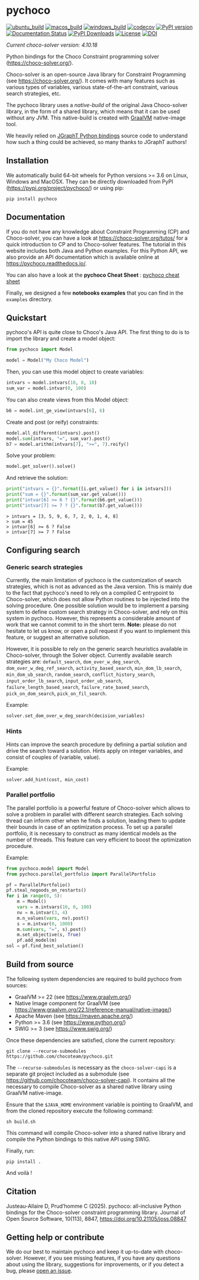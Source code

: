 # pychoco

[![ubuntu_build](https://github.com/chocoteam/pychoco/actions/workflows/ubuntu.yml/badge.svg)](https://github.com/chocoteam/pychoco/actions)
[![macos_build](https://github.com/chocoteam/pychoco/actions/workflows/macos.yml/badge.svg)](https://github.com/chocoteam/pychoco/actions)
[![windows_build](https://github.com/chocoteam/pychoco/actions/workflows/windows.yml/badge.svg)](https://github.com/chocoteam/pychoco/actions)
[![codecov](https://codecov.io/gh/chocoteam/pychoco/branch/master/graph/badge.svg?token=JRW8NQG8I7)](https://codecov.io/gh/chocoteam/pychoco)
[![PyPI version](https://badge.fury.io/py/pychoco.svg)](https://pypi.org/project/pychoco/)
[![Documentation Status](https://readthedocs.org/projects/pychoco/badge/?version=latest)](https://pychoco.readthedocs.io/en/latest/?badge=latest)
[![PyPI Downloads](https://static.pepy.tech/badge/pychoco)](https://pepy.tech/projects/pychoco)
[![License](https://img.shields.io/badge/License-BSD_3--Clause-blue.svg)](https://opensource.org/license/bsd-3-clause)
[![DOI](https://joss.theoj.org/papers/10.21105/joss.08847/status.svg)](https://doi.org/10.21105/joss.08847)

*Current choco-solver version: 4.10.18*

Python bindings for the Choco Constraint programming solver (https://choco-solver.org/).

Choco-solver is an open-source Java library for Constraint Programming (see https://choco-solver.org/).
It comes with many features such as various types of variables, various state-of-the-art constraint,
various search strategies, etc.

The pychoco library uses a *native-build* of the original Java Choco-solver library, in the form
of a shared library, which means that it can be used without any JVM. This native-build is created
with [GraalVM](https://www.graalvm.org/) native-image tool.

We heavily relied on [JGraphT Python bindings](https://python-jgrapht.readthedocs.io/) source code to
understand how such a thing could be achieved, so many thanks to JGraphT authors!

## Installation

We automatically build 64-bit wheels for Python versions >= 3.6 on Linux, Windows and
MacOSX. They can be directly downloaded from PyPI (https://pypi.org/project/pychoco/) or using pip:

    pip install pychoco

## Documentation

If you do not have any knowledge about Constraint Programming (CP) and Choco-solver, you can have a look at 
https://choco-solver.org/tutos/ for a quick introduction to CP and to Choco-solver features.
The tutorial in this website includes both Java and Python examples.
For this Python API, we also provide an API documentation which is available online at https://pychoco.readthedocs.io/.

You can also have a look at the **pychoco Cheat Sheet** : [pychoco cheat sheet](./docs/pychoco-cheatsheet.pdf)

Finally, we designed a few **notebooks examples** that you can find in the `examples` directory.

## Quickstart

pychoco's API is quite close to Choco's Java API. The first thing to do is to import the
library and create a model object:

```python
from pychoco import Model

model = Model("My Choco Model")
```

Then, you can use this model object to create variables:

```python
intvars = model.intvars(10, 0, 10)
sum_var = model.intvar(0, 100)
```

You can also create views from this Model object:

```python
b6 = model.int_ge_view(intvars[6], 6)
```

Create and post (or reify) constraints:

```python
model.all_different(intvars).post()
model.sum(intvars, "=", sum_var).post()
b7 = model.arithm(intvars[7], ">=", 7).reify()
```

Solve your problem:

```python
model.get_solver().solve()
```

And retrieve the solution:

```python
print("intvars = {}".format([i.get_value() for i in intvars]))
print("sum = {}".format(sum_var.get_value()))
print("intvar[6] >= 6 ? {}".format(b6.get_value()))
print("intvar[7] >= 7 ? {}".format(b7.get_value()))
```

```
> intvars = [3, 5, 9, 6, 7, 2, 0, 1, 4, 8]
> sum = 45
> intvar[6] >= 6 ? False
> intvar[7] >= 7 ? False
```

## Configuring search

### Generic search strategies

Currently, the main limitation of pychoco is the customization of search strategies, which is not as
advanced as the Java version. This is mainly due to the fact that pychoco's need to rely on a compiled C
entrypoint to Choco-solver, which does not allow Python routines to be injected into the solving procedure.
One possible solution would be to implement a parsing system to define custom search strategy in Choco-solver,
and rely on this system in pychoco. However, this represents a considerable amount of work that we cannot commit to
in the short term. **Note:** please do not hesitate to let us know, or open a pull request if you want to implement
this feature, or suggest an alternative solution.

However, it is possible to rely on the generic search heuristics available in Choco-solver, through the
Solver object. Currently available search strategies are: `default_search`, `dom_over_w_deg_search`,
`dom_over_w_deg_ref_search`, `activity_based_search`, `min_dom_lb_search`, `min_dom_ub_search`,
`random_search`, `conflict_history_search`, `input_order_lb_search`, `input_order_ub_search`,
`failure_length_based_search`, `failure_rate_based_search`, `pick_on_dom_search`, `pick_on_fil_search`.

Example:

```python
solver.set_dom_over_w_deg_search(decision_variables)
```

### Hints

Hints can improve the search procedure by defining a partial solution and drive the search
toward a solution. Hints apply on integer variables, and consist of couples of (variable, value).

Example:

```python
solver.add_hint(cost, min_cost)
```

### Parallel portfolio

The parallel portfolio is a powerful feature of Choco-solver which allows to solve a problem
in parallel with different search strategies. Each solving thread can inform other when he
finds a solution, leading them to update their bounds in case of an optimization process.
To set up a parallel portfolio, it is necessary to construct as many identical models as
the number of threads. This feature can very efficient to boost the optimization procedure.

Example:

```python
from pychoco.model import Model
from pychoco.parallel_portfolio import ParallelPortfolio

pf = ParallelPortfolio()
pf.steal_nogoods_on_restarts()
for i in range(0, 5):
    m = Model()
    vars = m.intvars(10, 0, 100)
    nv = m.intvar(3, 4)
    m.n_values(vars, nv).post()
    s = m.intvar(0, 1000)
    m.sum(vars, "=", s).post()
    m.set_objective(s, True)
    pf.add_model(m)
sol = pf.find_best_solution()
```

## Build from source

The following system dependencies are required to build pychoco from sources:

- GraalVM >= 22 (see https://www.graalvm.org/)
- Native Image component for GraalVM (see https://www.graalvm.org/22.1/reference-manual/native-image/)
- Apache Maven (see https://maven.apache.org/)
- Python >= 3.6 (see https://www.python.org/)
- SWIG >= 3 (see https://www.swig.org/)

Once these dependencies are satisfied, clone the current repository:

    git clone --recurse-submodules https://github.com/chocoteam/pychoco.git

The `--recurse-submodules` is necessary as the `choco-solver-capi` is a separate git project included
as a submodule (see https://github.com/chocoteam/choco-solver-capi). It contains all the necessary
to compile Choco-solver as a shared native library using GraalVM native-image.

Ensure that the `$JAVA_HOME` environment variable is pointing to GraalVM, and from the cloned repository
execute the following command:

    sh build.sh

This command will compile Choco-solver into a shared native library and compile the Python bindings
to this native API using SWIG.

Finally, run:

    pip install .

And voilà !

## Citation

Justeau-Allaire D, Prud’homme C (2025). pychoco: all-inclusive Python bindings for the Choco-solver constraint programming library. Journal of Open Source Software, 10(113), 8847, https://doi.org/10.21105/joss.08847

## Getting help or contribute

We do our best to maintain pychoco and keep it up-to-date with choco-solver. However, if you see missing
features, if you have any questions about using the library, suggestions for improvements, or if you
detect a bug, please [open an issue](https://github.com/chocoteam/pychoco/issues/new/choose).
